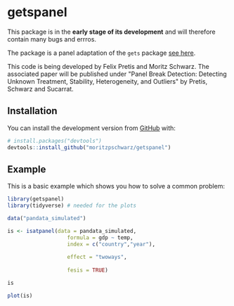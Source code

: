 
<!-- README.md is generated from README.Rmd. Please edit that file -->

# getspanel

<!-- badges: start -->

<!-- badges: end -->

This package is in the **early stage of its development** and will therefore contain many bugs and errros. 

The package is a panel adaptation of the `gets` package [see here](https://cran.r-project.org/web/packages/gets/index.html).

This code is being developed by Felix Pretis and Moritz Schwarz. The associated paper will be published under "Panel Break Detection: Detecting Unknown Treatment, Stability, Heterogeneity, and Outliers" by Pretis, Schwarz and Sucarrat. 

## Installation
<!--
You can install the released version of getspanel from
[CRAN](https://CRAN.R-project.org) with:

``` r
install.packages("getspanel")
```
 -->
You can install the development version from [GitHub](https://github.com/) with:

``` r
# install.packages("devtools")
devtools::install_github("moritzpschwarz/getspanel")
```

## Example

This is a basic example which shows you how to solve a common problem:

``` r
library(getspanel)
library(tidyverse) # needed for the plots

data("pandata_simulated")

is <- isatpanel(data = pandata_simulated,
                   formula = gdp ~ temp, 
                   index = c("country","year"),
                   
                   effect = "twoways",
                   
                   fesis = TRUE)

is

plot(is)

```


